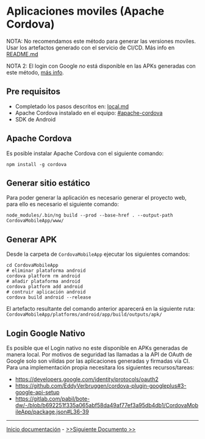 # Aplicaciones moviles (Apache Cordova)

NOTA: No recomendamos este método para generar las versiones moviles. Usar los artefactos generado con el servicio de CI/CD. Más info en [README.md](/README.md#Android)

NOTA 2: El login con Google *no* está disponible en las APKs generadas con este método, [más info](#login-google-nativo).

## Pre requisitos

- Completado los pasos descritos en: [local.md](local.md)
- Apache Cordova instalado en el equipo: [#apache-cordova](#apache-cordova)
- SDK de Android

## Apache Cordova

Es posible instalar Apache Cordova con el siguiente comando:
```
npm install -g cordova
```

## Generar sitio estático

Para poder generar la aplicación es necesario generar el proyecto web, para ello es necesario el siguiente comando:

```
node_modules/.bin/ng build --prod --base-href . --output-path CordovaMobileApp/www/
```

## Generar APK

Desde la carpeta de `CordovaMobileApp` ejecutar los siguientes comandos:


```
cd CordovaMobileApp
# eliminar plataforma android
cordova platform rm android
# añadir plataforma android
cordova platform add android
# contruir aplicación android
cordova build android --release
```

El artefacto resultante del comando anterior aparecerá en la siguiente ruta: `CordovaMobileApp/platforms/android/app/build/outputs/apk/`

## Login Google Nativo

Es posible que el Login nativo no este disponible en APKs generadas de manera local. Por motivos de seguridad las llamadas a la API de OAuth de Google solo son vilidas
por las aplicaciones generadas y firmadas vía CI.
Para una implementación propia necesitara los siguientes recursos/tareas:

- https://developers.google.com/identity/protocols/oauth2
- https://github.com/EddyVerbruggen/cordova-plugin-googleplus#3-google-api-setup
- https://gitlab.com/pabil/bote-dw/-/blob/b692251f335a065abf58da49af77ef3a95db4db1/CordovaMobileApp/package.json#L36-39


---

[Inicio documentación](../README.md) - [>>Siguiente Documento >>](cicd.md)

